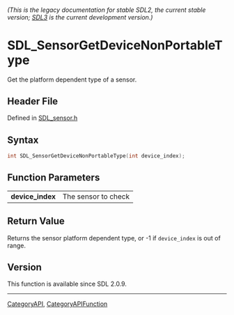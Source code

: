 ###### (This is the legacy documentation for stable SDL2, the current stable version; [SDL3](https://wiki.libsdl.org/SDL3/) is the current development version.)
# SDL_SensorGetDeviceNonPortableType

Get the platform dependent type of a sensor.

## Header File

Defined in [SDL_sensor.h](https://github.com/libsdl-org/SDL/blob/SDL2/include/SDL_sensor.h)

## Syntax

```c
int SDL_SensorGetDeviceNonPortableType(int device_index);

```

## Function Parameters

|                      |                     |
| -------------------- | ------------------- |
| **device_index**     | The sensor to check |

## Return Value

Returns the sensor platform dependent type, or -1 if `device_index` is out
of range.

## Version

This function is available since SDL 2.0.9.

----
[CategoryAPI](CategoryAPI), [CategoryAPIFunction](CategoryAPIFunction)


